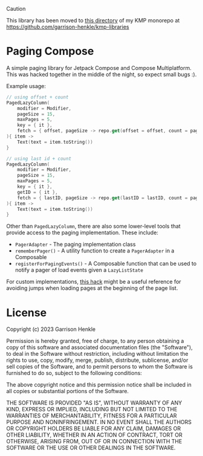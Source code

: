 > [!CAUTION]
> This library has been moved to [this directory](https://github.com/garrison-henkle/kmp-libraries/tree/dev/pager) of my KMP monorepo at https://github.com/garrison-henkle/kmp-libraries

# Paging Compose
A simple paging library for Jetpack Compose and Compose Multiplatform. This was hacked together in
the middle of the night, so expect small bugs :).

Example usage:
```kotlin
// using offset + count
PagedLazyColumn(
    modifier = Modifier,
    pageSize = 15,
    maxPages = 5,
    key = { it },
    fetch = { offset, pageSize -> repo.get(offset = offset, count = pageSize) },
){ item ->
    Text(text = item.toString())
}

// using last id + count
PagedLazyColumn(
    modifier = Modifier,
    pageSize = 15,
    maxPages = 5,
    key = { it },
    getID = { it },
    fetch = { lastID, pageSize -> repo.get(lastID = lastID, count = pageSize) },
){ item ->
    Text(text = item.toString())
}
```

Other than `PagedLazyColumn`, there are also some lower-level tools that provide access
to the paging implementation. These include:
- `PagerAdapter` - The paging implementation class
- `rememberPager()` - A utility function to create a `PagerAdapter` in a Composable
- `registerForPagingEvents()` - A Composable function that can be used to notify a pager of load
events given a `LazyListState`

For custom implementations, [this hack](https://github.com/garrison-henkle/paging-compose/blob/e0360e61b88884e016bad997334b424ce841c845/shared/src/commonMain/kotlin/dev/henkle/compose/paging/PagedLazyColumn.kt#L86) might be a useful
reference for avoiding jumps when loading pages at the beginning of the page list.

# License
Copyright (c) 2023 Garrison Henkle

Permission is hereby granted, free of charge, to any person obtaining a copy
of this software and associated documentation files (the "Software"), to deal
in the Software without restriction, including without limitation the rights
to use, copy, modify, merge, publish, distribute, sublicense, and/or sell
copies of the Software, and to permit persons to whom the Software is
furnished to do so, subject to the following conditions:

The above copyright notice and this permission notice shall be included in all
copies or substantial portions of the Software.

THE SOFTWARE IS PROVIDED "AS IS", WITHOUT WARRANTY OF ANY KIND, EXPRESS OR
IMPLIED, INCLUDING BUT NOT LIMITED TO THE WARRANTIES OF MERCHANTABILITY,
FITNESS FOR A PARTICULAR PURPOSE AND NONINFRINGEMENT. IN NO EVENT SHALL THE
AUTHORS OR COPYRIGHT HOLDERS BE LIABLE FOR ANY CLAIM, DAMAGES OR OTHER
LIABILITY, WHETHER IN AN ACTION OF CONTRACT, TORT OR OTHERWISE, ARISING FROM,
OUT OF OR IN CONNECTION WITH THE SOFTWARE OR THE USE OR OTHER DEALINGS IN THE
SOFTWARE.
